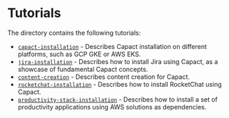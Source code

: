 # Tutorials

The directory contains the following tutorials:

- [`capact-installation`](capact-installation/README.md) - Describes Capact installation on different platforms, such as GCP GKE or AWS EKS.
- [`jira-installation`](./jira-installation/README.md) - Describes how to install Jira using Capact, as a showcase of fundamental Capact concepts.
- [`content-creation`](./content-creation/README.md) - Describes content creation for Capact.
- [`rocketchat-installation`](./rocketchat-installation/README.md) - Describes how to install RocketChat using Capact.
- [`productivity-stack-installation`](productivity-stack-installation/README.md) - Describes how to install a set of productivity applications using AWS solutions as dependencies.
